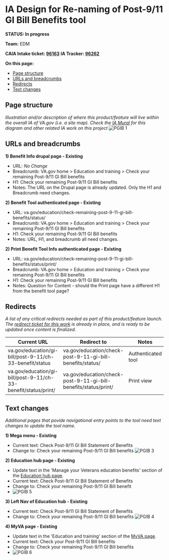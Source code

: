 # IA Design for Re-naming of Post-9/11 GI Bill Benefits tool
**STATUS: In progress**

**Team:** EDM

**CAIA Intake ticket: [96163](https://github.com/department-of-veterans-affairs/va.gov-team/issues/96163)**
**IA Tracker: [96262](https://github.com/department-of-veterans-affairs/va.gov-team/issues/96262)** 

**On this page:**
- [Page structure](#map)
- [URLs and breadcrumbs](#url)
- [Redirects](#redirects)
- [Text changes](#textchanges)


## <a name="map"></a>Page structure<br>
*Illustration and/or description of where this product/feature will live within the overall IA of VA.gov (i.e. a site map). Check the [IA Mural](https://app.mural.co/t/departmentofveteransaffairs9999/m/departmentofveteransaffairs9999/1729870366894/cbb1d2306f42be585325ae5594d230a27e002677?wid=136-1729870372728) for this diagram and other related IA work on this project*
![PGIB 1](https://github.com/user-attachments/assets/c6eae62f-6f56-45d0-a681-1a2837f621ce)



## <a name="url"></a>URLs and breadcrumbs

**1) Benefit Info drupal page - Existing**
- URL: _No Change_
- Breadcrumb: VA.gov home > Education and training > Check your remaining Post-9/11 GI Bill benefits
- H1: Check your remaining Post-9/11 GI Bill benefits
- Notes: The URL on the Drupal page is already updated. Only the H1 and Breadcrumb need changes.

**2) Benefit Tool authenticated page - Existing**
- URL: va.gov/education/check-remaining-post-9-11-gi-bill-benefits/status/
- Breadcrumb: VA.gov home > Education and training > Check your remaining Post-9/11 GI Bill benefits
- H1: Check your remaining Post-9/11 GI Bill benefits
- Notes: URL, H1, and breadcrumb all need changes.

**2) Print Benefit Tool Info authenticated page - Existing**
- URL: va.gov/education/check-remaining-post-9-11-gi-bill-benefits/status/print/
- Breadcrumb: VA.gov home > Education and training > Check your remaining Post-9/11 GI Bill benefits
- H1: Check your remaining Post-9/11 GI Bill benefits
- Notes: Question for Content - should the Print page have a different H1 from the benefit tool page?


## <a name="redirects"></a>Redirects <br>
*A list of any critical redirects needed as part of this product/feature launch. The [redirect ticket for this work](https://github.com/department-of-veterans-affairs/va.gov-team/issues/94306) is already in place, and is ready to be updated once content is finalized.*


Current URL | Redirect to | Notes
--- | --- | ---
va.gov/education/gi-bill/post-9-11/ch-33-benefit/status | va.gov/education/check-post-9-11-gi-bill-benefits/status/ | Authenticated tool
va.gov/education/gi-bill/post-9-11/ch-33-benefit/status/print/ | va.gov/education/check-post-9-11-gi-bill-benefits/status/print/ | Print view
 


## <a name="textchanges"></a>Text changes
*Additional pages that povide navigational entry points to the tool need text changes to update the tool name.*

**1) Mega menu - Existing**
- Current text: Check Post-9/11 GI Bill Statement of Benefits
- Change to: Check your remaining Post-9/11 GI Bill benefits
![PGIB 3](https://github.com/user-attachments/assets/0066e2a3-7df2-49ac-85d6-f0f445a2bfbf)

**2) Education hub page - Existing**
- Update text in the 'Manage your Veterans education benefits' section of the [Education hub page](https://www.va.gov/education/).
- Current text: Check Post-9/11 GI Bill Statement of Benefits
- Change to: Check your remaining Post-9/11 GI Bill benefit
- ![PGIB 5](https://github.com/user-attachments/assets/dc1e3275-917e-499a-9ea0-555ae3c95668)


**3) Left Nav of Education hub - Existing**
- Current text: Check Post-9/11 GI Bill Statement of Benefits
- Change to: Check your remaining Post-9/11 GI Bill benefits
![PGIB 4](https://github.com/user-attachments/assets/f3087695-b45d-43a7-a255-88171e55e90c)

**4) MyVA page - Existing**
- Update text in the 'Education and training' section of the [MyVA page](https://staging.va.gov/my-va/).
- Current text: Check your Post-9/11 GI Bill benefits
- Change to: Check your remaining Post-9/11 GI Bill benefits
- ![PGIB 6](https://github.com/user-attachments/assets/49f5c47a-d8da-4882-8b53-109565fe5a79)

  
